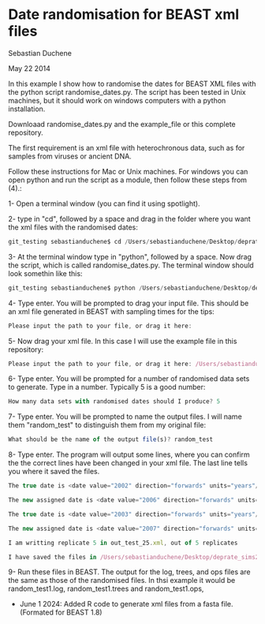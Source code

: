 Date randomisation for BEAST xml files
======================================

Sebastian Duchene

May 22 2014



In this example I show how to randomise the dates for BEAST XML files with the python script randomise_dates.py. The script has been tested in Unix machines, but it should work on windows computers with a python installation. 

Downloaad randomise_dates.py and the example_file or this complete repository.

The first requirement is an xml file with heterochronous data, such as for samples from viruses or ancient DNA.

Follow these instructions for Mac or Unix machines. For windows you can open python and run the script as a module, then follow these steps from (4).:

1- Open a terminal window (you can find it using spotlight).

2- type in "cd", followed by a space and drag in the folder where you want the xml files with the randomised dates:

```js
git_testing sebastianduchene$ cd /Users/sebastianduchene/Desktop/deprate_sims2/git_testing/example_files/
```

3- At the terminal window type in "python", followed by a space. Now drag the script, which is called randomise_dates.py. The terminal window should look somethin like this:

```js
git_testing sebastianduchene$ python /Users/sebastianduchene/Desktop/deprate_sims2/git_testing/example_files/randomise_dates.py
```

4- Type enter. You will be prompted to drag your input file. This should be an xml file generated in BEAST with sampling times for the tips:

```js
Please input the path to your file, or drag it here:
```

5- Now drag your xml file. In this case I will use the example file in this repository:

```js
Please input the path to your file, or drag it here: /Users/sebastianduchene/Desktop/deprate_sims2/git_testing/example_files/hcv31_ns5b.xml
```

6- Type enter. You will be prompted for a number of randomised data sets to generate. Type in a number. Typically 5 is a good number:

```js
How many data sets with randomised dates should I produce? 5
```

7- Type enter. You will be prompted to name the output files. I will name them "random_test" to distinguish them from my original file:

```js
What should be the name of the output file(s)? random_test
``` 

8- Type enter. The program will output some lines, where you can confirm the the correct lines have been changed in your xml file. The last line tells you where it saved the files.

```js
The true date is <date value="2002" direction="forwards" units="years"/>

The new assigned date is <date value="2006" direction="forwards" units="years"/>

The true date is <date value="2003" direction="forwards" units="years"/>

The new assigned date is <date value="2007" direction="forwards" units="years"/>

I am writting replicate 5 in out_test_25.xml, out of 5 replicates

I have saved the files in /Users/sebastianduchene/Desktop/deprate_sims2/git_testing/example_files/
```

9- Run these files in BEAST. The output for the log, trees, and ops files are the same as those of the randomised files. In thsi example it would be random_test1.log, random_test1.trees and random_test1.ops,


- June 1 2024: Added R code to generate xml files from a fasta file. (Formated for BEAST 1.8)